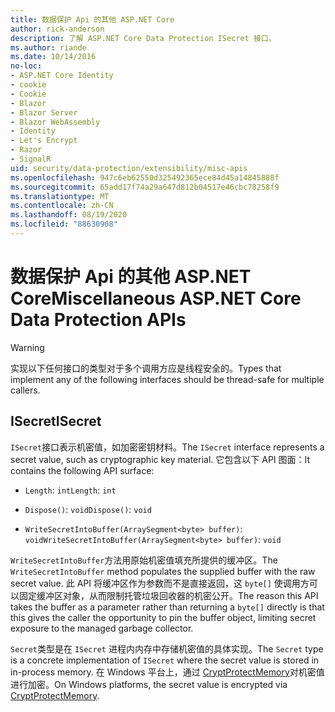 ```yaml
---
title: 数据保护 Api 的其他 ASP.NET Core
author: rick-anderson
description: 了解 ASP.NET Core Data Protection ISecret 接口。
ms.author: riande
ms.date: 10/14/2016
no-loc:
- ASP.NET Core Identity
- cookie
- Cookie
- Blazor
- Blazor Server
- Blazor WebAssembly
- Identity
- Let's Encrypt
- Razor
- SignalR
uid: security/data-protection/extensibility/misc-apis
ms.openlocfilehash: 947c6eb62550d325492365ece84d45a14845888f
ms.sourcegitcommit: 65add17f74a29a647d812b04517e46cbc78258f9
ms.translationtype: MT
ms.contentlocale: zh-CN
ms.lasthandoff: 08/19/2020
ms.locfileid: "88630908"
---
```

# <a name="miscellaneous-aspnet-core-data-protection-apis"></a><span data-ttu-id="23f78-103">数据保护 Api 的其他 ASP.NET Core</span><span class="sxs-lookup"><span data-stu-id="23f78-103">Miscellaneous ASP.NET Core Data Protection APIs</span></span>

<a name="data-protection-extensibility-mics-apis"></a>

>[!WARNING]
> <span data-ttu-id="23f78-104">实现以下任何接口的类型对于多个调用方应是线程安全的。</span><span class="sxs-lookup"><span data-stu-id="23f78-104">Types that implement any of the following interfaces should be thread-safe for multiple callers.</span></span>

## <a name="isecret"></a><span data-ttu-id="23f78-105">ISecret</span><span class="sxs-lookup"><span data-stu-id="23f78-105">ISecret</span></span>

<span data-ttu-id="23f78-106">`ISecret`接口表示机密值，如加密密钥材料。</span><span class="sxs-lookup"><span data-stu-id="23f78-106">The `ISecret` interface represents a secret value, such as cryptographic key material.</span></span> <span data-ttu-id="23f78-107">它包含以下 API 图面：</span><span class="sxs-lookup"><span data-stu-id="23f78-107">It contains the following API surface:</span></span>

* <span data-ttu-id="23f78-108">`Length`: `int`</span><span class="sxs-lookup"><span data-stu-id="23f78-108">`Length`: `int`</span></span>

* <span data-ttu-id="23f78-109">`Dispose()`: `void`</span><span class="sxs-lookup"><span data-stu-id="23f78-109">`Dispose()`: `void`</span></span>

* <span data-ttu-id="23f78-110">`WriteSecretIntoBuffer(ArraySegment<byte> buffer)`: `void`</span><span class="sxs-lookup"><span data-stu-id="23f78-110">`WriteSecretIntoBuffer(ArraySegment<byte> buffer)`: `void`</span></span>

<span data-ttu-id="23f78-111">`WriteSecretIntoBuffer`方法用原始机密值填充所提供的缓冲区。</span><span class="sxs-lookup"><span data-stu-id="23f78-111">The `WriteSecretIntoBuffer` method populates the supplied buffer with the raw secret value.</span></span> <span data-ttu-id="23f78-112">此 API 将缓冲区作为参数而不是直接返回，这 `byte[]` 使调用方可以固定缓冲区对象，从而限制托管垃圾回收器的机密公开。</span><span class="sxs-lookup"><span data-stu-id="23f78-112">The reason this API takes the buffer as a parameter rather than returning a `byte[]` directly is that this gives the caller the opportunity to pin the buffer object, limiting secret exposure to the managed garbage collector.</span></span>

<span data-ttu-id="23f78-113">`Secret`类型是在 `ISecret` 进程内内存中存储机密值的具体实现。</span><span class="sxs-lookup"><span data-stu-id="23f78-113">The `Secret` type is a concrete implementation of `ISecret` where the secret value is stored in in-process memory.</span></span> <span data-ttu-id="23f78-114">在 Windows 平台上，通过 [CryptProtectMemory](/windows/win32/api/dpapi/nf-dpapi-cryptprotectmemory)对机密值进行加密。</span><span class="sxs-lookup"><span data-stu-id="23f78-114">On Windows platforms, the secret value is encrypted via [CryptProtectMemory](/windows/win32/api/dpapi/nf-dpapi-cryptprotectmemory).</span></span>
